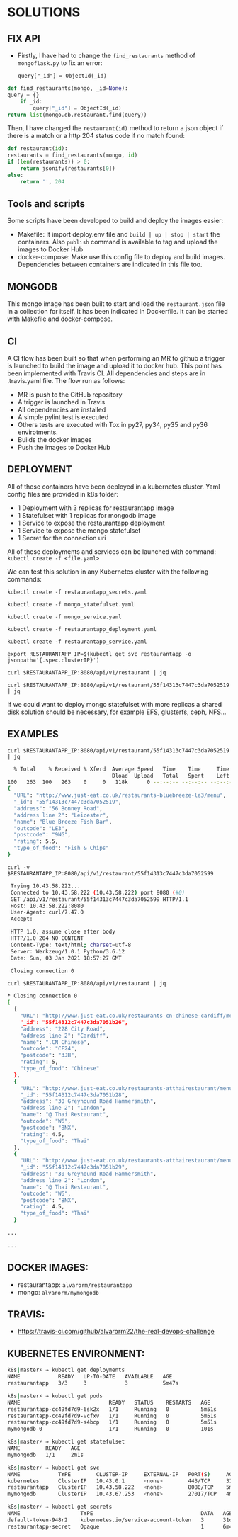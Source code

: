 # SOLUTIONS 

## FIX API

- Firstly, I have had to change the `find_restaurants` method of `mongoflask.py` to fix an error:
  
	`query["_id"] = ObjectId(_id)`

```python
def find_restaurants(mongo, _id=None):
query = {}
    if _id:
       	query["_id"] = ObjectId(_id)
return list(mongo.db.restaurant.find(query))
```



  Then, I have changed the `restaurant(id)` method to return a json object if there is a match or a http 204 status code if no match found:


```python
def restaurant(id):
restaurants = find_restaurants(mongo, id)
if (len(restaurants)) > 0:
    return jsonify(restaurants[0])
else:
    return '', 204 
``` 


## Tools and scripts

Some scripts have been developed to build and deploy the images easier:

- Makefile: It import deploy.env file and `build | up | stop | start` the containers. Also `publish` command is available to tag and upload the images to Docker Hub
- docker-compose: Make use this config file to deploy and build images. Dependencies between containers are indicated in this file too.


## MONGODB

This mongo image has been built to start and load the `restaurant.json` file in a collection for itself. It has been indicated in Dockerfile. It can be started with Makefile and docker-compose.

## CI 

A CI flow has been built so that when performing an MR to github a trigger is launched to build the image and upload it to docker hub. This point has been implemented with Travis CI. All dependencies and steps are in .travis.yaml file. 
The flow run as follows:

- MR is push to the GitHub repository
- A trigger is launched in Travis
- All dependencies are installed
- A simple pylint test is executed
- Others tests are executed with Tox in py27, py34, py35 and py36 envirotments.
- Builds the docker images
- Push the images to Docker Hub

## DEPLOYMENT

All of these containers have been deployed in a kubernetes cluster. Yaml config files are provided in k8s folder:

- 1 Deployment with 3 replicas for restaurantapp image
- 1 Statefulset with 1 replicas for mongodb image
- 1 Service to expose the restaurantapp deployment
- 1 Service to expose the mongo statefulset
- 1 Secret for the connection uri


All of these deployments and services can be launched with command: `kubectl create -f <file.yaml>`


We can test this solution in any Kubernetes cluster with the following commands:

`kubectl create -f restaurantapp_secrets.yaml`

`kubectl create -f mongo_statefulset.yaml`

`kubectl create -f mongo_service.yaml`

`kubectl create -f restaurantapp_deployment.yaml`

`kubectl create -f restaurantapp_service.yaml`


`export RESTAURANTAPP_IP=$(kubectl get svc restaurantapp -o jsonpath='{.spec.clusterIP}')`

`curl $RESTAURANTAPP_IP:8080/api/v1/restaurant | jq`

`curl $RESTAURANTAPP_IP:8080/api/v1/restaurant/55f14313c7447c3da7052519 | jq`


If we could want to deploy mongo statefulset with more replicas a shared disk solution should be necessary, for example EFS, glusterfs, ceph, NFS...

## EXAMPLES

`curl $RESTAURANTAPP_IP:8080/api/v1/restaurant/55f14313c7447c3da7052519 | jq`      

```bash
  % Total    % Received % Xferd  Average Speed   Time    Time     Time  Current
                                 Dload  Upload   Total   Spent    Left  Speed
100   263  100   263    0     0   118k      0 --:--:-- --:--:-- --:--:--  128k
{
  "URL": "http://www.just-eat.co.uk/restaurants-bluebreeze-le3/menu",
  "_id": "55f14313c7447c3da7052519",
  "address": "56 Bonney Road",
  "address line 2": "Leicester",
  "name": "Blue Breeze Fish Bar",
  "outcode": "LE3",
  "postcode": "9NG",
  "rating": 5.5,
  "type_of_food": "Fish & Chips"
}
```


`curl -v $RESTAURANTAPP_IP:8080/api/v1/restaurant/55f14313c7447c3da7052599`  

```bash
 Trying 10.43.58.222...
 Connected to 10.43.58.222 (10.43.58.222) port 8080 (#0)
 GET /api/v1/restaurant/55f14313c7447c3da7052599 HTTP/1.1
 Host: 10.43.58.222:8080
 User-Agent: curl/7.47.0
 Accept:

 HTTP 1.0, assume close after body
 HTTP/1.0 204 NO CONTENT
 Content-Type: text/html; charset=utf-8
 Server: Werkzeug/1.0.1 Python/3.6.12
 Date: Sun, 03 Jan 2021 18:57:27 GMT

 Closing connection 0
```

`curl $RESTAURANTAPP_IP:8080/api/v1/restaurant | jq`

```bash
* Closing connection 0
[
  {
    "URL": "http://www.just-eat.co.uk/restaurants-cn-chinese-cardiff/menu",
    "_id": "55f14312c7447c3da7051b26",
    "address": "228 City Road",
    "address line 2": "Cardiff",
    "name": ".CN Chinese",
    "outcode": "CF24",
    "postcode": "3JH",
    "rating": 5,
    "type_of_food": "Chinese"
  },
  {
    "URL": "http://www.just-eat.co.uk/restaurants-atthairestaurant/menu",
    "_id": "55f14312c7447c3da7051b28",
    "address": "30 Greyhound Road Hammersmith",
    "address line 2": "London",
    "name": "@ Thai Restaurant",
    "outcode": "W6",
    "postcode": "8NX",
    "rating": 4.5,
    "type_of_food": "Thai"
  },
  {
    "URL": "http://www.just-eat.co.uk/restaurants-atthairestaurant/menu",
    "_id": "55f14312c7447c3da7051b29",
    "address": "30 Greyhound Road Hammersmith",
    "address line 2": "London",
    "name": "@ Thai Restaurant",
    "outcode": "W6",
    "postcode": "8NX",
    "rating": 4.5,
    "type_of_food": "Thai"
  }

...

...
```



## DOCKER IMAGES:

- restaurantapp: `alvarorm/restaurantapp`
- mongo: `alvarorm/mymongodb`

## TRAVIS:

- https://travis-ci.com/github/alvarorm22/the-real-devops-challenge


## KUBERNETES ENVIRONMENT:


```bash
k8s|master⚡ ⇒ kubectl get deployments     
NAME            READY   UP-TO-DATE   AVAILABLE   AGE
restaurantapp   3/3     3            3           5m47s

k8s|master⚡ ⇒ kubectl get pods
NAME                            READY   STATUS    RESTARTS   AGE
restaurantapp-cc49fd7d9-6sk2x   1/1     Running   0          5m51s
restaurantapp-cc49fd7d9-vcfxv   1/1     Running   0          5m51s
restaurantapp-cc49fd7d9-s4bcp   1/1     Running   0          5m51s
mymongodb-0                     1/1     Running   0          101s

k8s|master⚡ ⇒ kubectl get statefulset                           
NAME        READY   AGE
mymongodb   1/1     2m1s

k8s|master⚡ ⇒ kubectl get svc
NAME            TYPE        CLUSTER-IP     EXTERNAL-IP   PORT(S)     AGE
kubernetes      ClusterIP   10.43.0.1      <none>        443/TCP     31d
restaurantapp   ClusterIP   10.43.58.222   <none>        8080/TCP    5m6s
mymongodb       ClusterIP   10.43.67.253   <none>        27017/TCP   4m5s

k8s|master⚡ ⇒ kubectl get secrets
NAME                   TYPE                                  DATA   AGE
default-token-948r2    kubernetes.io/service-account-token   3      31d
restaurantapp-secret   Opaque                                1      6m41s
```
